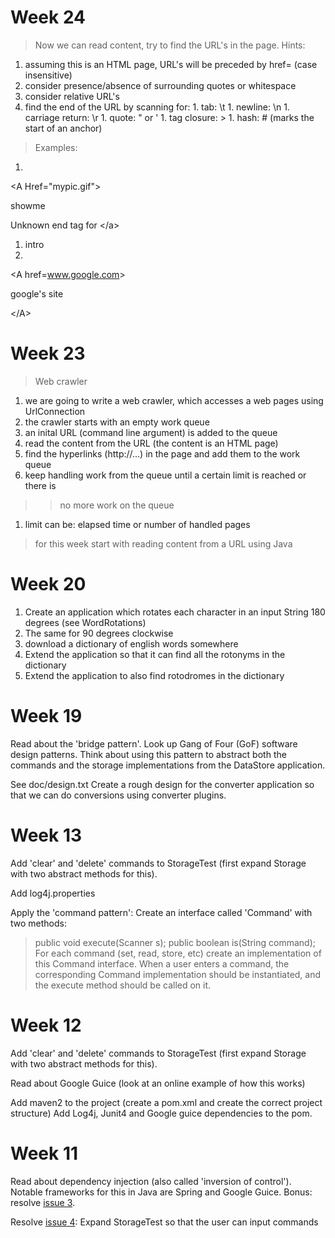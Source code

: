 # Week 24 #

> Now we can read content, try to find the URL's in the page.
> Hints:
  1. assuming this is an HTML page, URL's will be preceded by href= (case insensitive)
  1. consider presence/absence of surrounding quotes or whitespace
  1. consider relative URL's
  1. find the end of the URL by scanning for:
    1. tab: \t
    1. newline: \n
    1. carriage return: \r
    1. quote: " or '
    1. tag closure: >
    1. hash: # (marks the start of an anchor)

> Examples:
  1. 

&lt;A Href="mypic.gif"&gt;

showme

Unknown end tag for &lt;/a&gt;


  1. <a>intro</a>
  1. 

&lt;A href=www.google.com&gt;

google's site

&lt;/A&gt;



# Week 23 #

> Web crawler
  1. we are going to write a web crawler, which accesses a web pages using UrlConnection
  1. the crawler starts with an empty work queue
  1. an inital URL (command line argument) is added to the queue
  1. read the content from the URL (the content is an HTML page)
  1. find the hyperlinks (http://...) in the page and add them to the work queue
  1. keep handling work from the queue until a certain limit is reached or there is
> > no more work on the queue
  1. limit can be: elapsed time or number of handled pages


> for this week start with reading content from a URL using Java

# Week 20 #

  1. Create an application which rotates each character in an input String 180 degrees (see WordRotations)
  1. The same for 90 degrees clockwise
  1. download a dictionary of english words somewhere
  1. Extend the application so that it can find all the rotonyms in the dictionary
  1. Extend the application to also find rotodromes in the dictionary

# Week 19 #

Read about the 'bridge pattern'. Look up Gang of Four (GoF) software design patterns.
Think about using this pattern to abstract both the commands and the storage implementations from the DataStore application.

See doc/design.txt
Create a rough design for the converter application so that we can do conversions using converter plugins.

# Week 13 #

Add 'clear' and 'delete' commands to StorageTest (first expand Storage with two abstract methods for this).

Add log4j.properties

Apply the 'command pattern':
Create an interface called 'Command' with two methods:
> public void execute(Scanner s);
> public boolean is(String command);
For each command (set, read, store, etc) create an implementation of this Command interface. When a user enters a command, the corresponding Command implementation should be instantiated, and the execute method should be called on it.

# Week 12 #

Add 'clear' and 'delete' commands to StorageTest (first expand Storage with two abstract methods for this).

Read about Google Guice (look at an online example of how this works)

Add maven2 to the project (create a pom.xml and create the correct project structure)
Add Log4j, Junit4 and Google guice dependencies to the pom.

# Week 11 #

Read about dependency injection (also called 'inversion of control'). Notable frameworks for this in Java are Spring and Google Guice. Bonus: resolve [issue 3](https://code.google.com/p/x-converter/issues/detail?id=3).

Resolve [issue 4](https://code.google.com/p/x-converter/issues/detail?id=4): Expand StorageTest so that the user can input commands